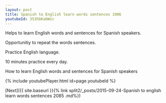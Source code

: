 ```yaml
---
layout: post
title: Spanish to English learn words sentences 1906 
youtubeId: 353hbKabWzc
---
```

 
 
Helps to learn English words and sentences for Spanish speakers.

Opportunitiy to repeat the words sentences. 

Practice English language. 
 
10 minutes practice every day. 
 
How to learn English words and sentences for Spanish speakers 
 
{% include youtubePlayer.html id=page.youtubeId %}
 
 
[Next]({{ site.baseurl }}{% link  split2/_posts/2015-09-24-Spanish to english learn words sentences 2085 .md%})
 

